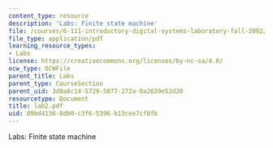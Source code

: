 ```yaml
---
content_type: resource
description: 'Labs: Finite state machine'
file: /courses/6-111-introductory-digital-systems-laboratory-fall-2002/09bd41368db0c3f65396b13cee7cf8fb_lab2.pdf
file_type: application/pdf
learning_resource_types:
- Labs
license: https://creativecommons.org/licenses/by-nc-sa/4.0/
ocw_type: OCWFile
parent_title: Labs
parent_type: CourseSection
parent_uid: 3d8a8c14-5729-5077-272a-0a2639e52d20
resourcetype: Document
title: lab2.pdf
uid: 09bd4136-8db0-c3f6-5396-b13cee7cf8fb
---
```

Labs: Finite state machine